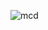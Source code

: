 
![mcd](https://github.com/RihamBouchikhi/Wep-APP-EmploiTemps/assets/127311317/ec77d53e-aa0d-459b-8242-96259da69333)
